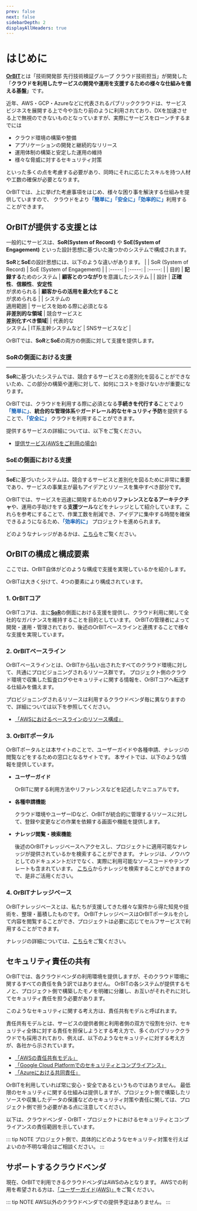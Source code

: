 ```yaml
---
prev: false
next: false
sidebarDepth: 2
displayAllHeaders: true
---
```


# はじめに
<!--
現在、当社ではいくつかの製品やソリューションにおいて、パブリッククラウドを利用したサービスビジネスが進行しています。

しかし、クラウドを利用した開発や運用は、当社には馴染みが薄く、外部企業へ委託しているケースが多いのも事実です。

外部企業へ委託することにより、「サービスの構成を把握してる人がいない」「社内にノウハウが蓄積されない」といった課題を認識しているプロジェクトも多く、クラウド基盤チームではそのような課題を解決すべく、当社でのサービスビジネス内製、および準内製を実現するための体制や仕組み作りを検討しています。また、実際に幾つかのプロジェクトでは開発や運用の支援を行っています。
-->

[**OrBIT**](/guide/common/glossary.html#orbit-organization-s-cloud-baseline-integrated-with-devops-tools)<!--(<font color="blue">**Or**</font>ganization's cloud <font color="blue">**B**</font>aseline <font color="blue">**I**</font>ntegrated with devops <font color="blue">**T**</font>ools)-->とは「技術開発部 先行技術検証グループ クラウド技術担当」が開発した
「**クラウドを利用したサービスの開発や運用を支援するための様々な仕組みを備える基盤**」です。

近年、AWS・GCP・Azureなどに代表されるパブリッククラウドは、サービスビジネスを展開する上で今や当たり前のように利用されており、DXを加速させる上で無視のできないものとなっていますが、実際にサービスをローンチするまでには
- クラウド環境の構築や整備
- アプリケーションの開発と継続的なリリース
- 運用体制の構築と安定した運用の維持
- 様々な脅威に対するセキュリティ対策

といった多くの点を考慮する必要があり、同時にそれに応じたスキルを持つ人材や工数の確保が必要となります。

OrBITでは、上に挙げた考慮事項をはじめ、様々な困り事を解決する仕組みを提供していますので、
クラウドをより<font color="#1761b4">**「簡単に」「安全に」「効率的に」**</font>利用することができます。

<CaptionedImage src="summary.png" caption=""/>

## OrBITが提供する支援とは
一般的にサービスは、**SoR(System of Record)** や **SoE(System of Engagement)** といった設計思想に基づいた幾つかのシステムで構成されます。

**SoR**と**SoE**の設計思想には、以下のような違いがあります。
| | SoR (System of Record) | SoE (System of Engagement) |
| :-----: | :-----: | :-----: |
| 目的 | **記録する**ためのシステム | **顧客とのつながり**を意識したシステム |
| 設計 | **正確性**、**信頼性**、**安定性**<br>が求められる | **顧客からの活用を最大化すること**<br>が求められる |
| システムの<br>適用範囲 | サービスを始める際に必須となる<br>**非差別的な領域** | 競合サービスと<br>**差別化すべき領域**|
| 代表的な<br>システム | IT系主幹システムなど | SNSサービスなど |

OrBITでは、**SoR**と**SoE**の両方の側面に対して支援を提供します。

### SoRの側面における支援
---
**SoR**に基づいたシステムでは、競合するサービスとの差別化を図ることができないため、この部分の構築や運用に対して、如何にコストを掛けないかが重要になります。

OrBITでは、クラウドを利用する際に必須となる**手続きを代行する**ことでより <font color="#1761b4">**「簡単に」**</font>、**統合的な管理体系**や**ガードレール的なセキュリティ予防**を提供することで、<font color="#1761b4">**「安全に」**</font> クラウドを利用することができます。

提供するサービスの詳細については、以下をご覧ください。
- [提供サービス(AWSをご利用の場合)](/guide/aws/service.html)

### SoEの側面における支援
---
**SoE**に基づいたシステムは、競合するサービスと差別化を図るために非常に重要であり、サービスの事業主が最もアイデアとリソースを集中すべき部分です。

OrBITでは、サービスを迅速に開発するための**リファレンスとなるアーキテクチャ**や、運用の手助けをする**支援ツール**などをナレッジとして紹介しています。これらを参考にすることで、作業工数を削減でき、アイデアに集中する時間を確保できるようになるため、<font color="#1761b4">**「効率的に」**</font> プロジェクトを進められます。

どのようなナレッジがあるかは、[こちら](/knowledge/introduction.html)をご覧ください。

## OrBITの構成と構成要素
ここでは、OrBIT自体がどのような構成で支援を実現しているかを紹介します。

<CaptionedImage src="system_structure.png" caption="システム構成"/>

OrBITは大きく分けて、4つの要素により構成されています。

### 1. OrBITコア
OrBITコアは、主に[**SoR**](#sorの側面における支援)の側面における支援を提供し、クラウド利用に関して全社的なガバナンスを維持することを目的としています。
OrBITの管理者によって開発・運用・管理されており、後述のOrBITベースラインと連携することで様々な支援を実現しています。

### 2. OrBITベースライン
OrBITベースラインとは、OrBITから払い出されたすべてのクラウド環境に対して、共通にプロビジョニングされるリソース群です。
プロジェクト側のクラウド環境で収集した監査ログやセキュリティに関する情報を、OrBITコアへ転送する仕組みを備えます。

プロビジョニングされるリソースは利用するクラウドベンダ毎に異なりますので、詳細については以下を参照してください。
- [「AWSにおけるベースラインのリソース構成」](/guide/aws/reference/baseline.html#orbitベースラインのリソース構成)

### 3. OrBITポータル
OrBITポータルとは本サイトのことで、ユーザーガイドや各種申請、ナレッジの閲覧などをするための窓口となるサイトです。
本サイトでは、以下のような情報を提供しています。

- **ユーザーガイド**

    OrBITに関する利用方法やリファレンスなどを記述したマニュアルです。

- **各種申請機能**

    クラウド環境やユーザーIDなど、OrBITが統合的に管理するリソースに対して、登録や変更などの作業を依頼する画面や機能を提供します。

- **ナレッジ閲覧・検索機能**

    後述のOrBITナレッジベースへアクセスし、プロジェクトに適用可能なナレッジが提供されているかを検索することができます。
    ナレッジは、ノウハウとしてのドキュメントだけでなく、実際に利用可能なソースコードやテンプレートも含まれています。
    [こちら](/knowledge/search.html)からナレッジを検索することができますので、是非ご活用ください。

### 4. OrBITナレッジベース
OrBITナレッジベースとは、私たちが支援してきた様々な案件から得た知見や技術を、整理・蓄積したものです。
OrBITナレッジベースはOrBITポータルを介して内容を閲覧することができ、プロジェクトは必要に応じてセルフサービスで利用することができます。

ナレッジの詳細については、[こちら](/knowledge/introduction.html)をご覧ください。

## セキュリティ責任の共有
OrBITでは、各クラウドベンダの利用環境を提供しますが、そのクラウド環境に関するすべての責任を負う訳ではありません。
OrBITの各システムが提供するモノと、プロジェクト側で構築したモノを明確に分離し、お互いがそれぞれに対してセキュリティ責任を担う必要があります。

このようなセキュリティに関する考え方は、責任共有モデルと呼ばれます。

責任共有モデルとは、サービスの提供者側と利用者側の双方で役割を分け、セキュリティ全体に対する責任を担保しようとする考え方で、多くのパブリッククラウドでも採用されており、例えば、以下のようなセキュリティに対する考え方が、各社から示されています。
- [「AWSの責任共有モデル」](https://aws.amazon.com/jp/compliance/shared-responsibility-model/)
- [「Google Cloud Platformでのセキュリティとコンプライアンス」](https://cloud.google.com/security/overview?hl=ja)
- [「Azureにおける共同責任」](https://docs.microsoft.com/ja-jp/azure/security/fundamentals/shared-responsibility)

OrBITを利用していれば常に安心・安全であるというものではありません。
最低限のセキュリティに関する仕組みは提供しますが、プロジェクト側で構築したリソースや収集したデータの保護などのセキュリティ対策や責任に関しては、プロジェクト側で担う必要がある点に注意してください。

以下は、クラウドベンダ・OrBIT・プロジェクトにおけるセキュリティとコンプライアンスの責任範囲を示しています。
<CaptionedImage src="shared_responsibility.png" caption="OrBITとプロジェクトの責任共有モデル"/>

::: tip NOTE
プロジェクト側で、具体的にどのようなセキュリティ対策を行えばよいのか不明な場合はご相談ください。
:::

## サポートするクラウドベンダ
現在、OrBITで利用できるクラウドベンダはAWSのみとなります。
AWSでの利用を希望される方は、[「ユーザーガイド(AWS)」](/guide/aws/introduction.html)をご覧ください。

::: tip NOTE
AWS以外のクラウドベンダでの提供予定はありません。
:::

<Footer />